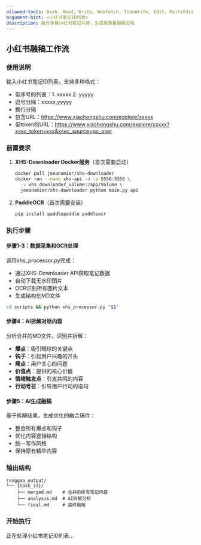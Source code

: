 ```yaml
---
allowed-tools: Bash, Read, Write, WebFetch, TodoWrite, Edit, MultiEdit, Grep, Glob, Task
argument-hint: <小红书笔记ID列表>
description: 融合多篇小红书笔记内容，生成高质量融稿文档
---
```


## 小红书融稿工作流

### 使用说明
输入小红书笔记ID列表，支持多种格式：
- 带序号的列表：1. xxxxx 2. yyyyy
- 逗号分隔：xxxxx,yyyyy
- 换行分隔
- 包含URL：https://www.xiaohongshu.com/explore/xxxxx
- 带token的URL：https://www.xiaohongshu.com/explore/xxxxx?xsec_token=xxx&xsec_source=pc_user

### 前置要求
1. **XHS-Downloader Docker服务**（首次需要启动）
   ```bash
   docker pull joeanamier/xhs-downloader
   docker run --name xhs-api -d -p 5556:5556 \
     -v xhs_downloader_volume:/app/Volume \
     joeanamier/xhs-downloader python main.py api
   ```

2. **PaddleOCR**（首次需要安装）
   ```bash
   pip install paddlepaddle paddleocr
   ```

### 执行步骤

#### 步骤1-3：数据采集和OCR处理
调用xhs_processor.py完成：
- 通过XHS-Downloader API获取笔记数据
- 自动下载无水印图片
- OCR识别所有图片文本
- 生成结构化MD文件

```bash
cd scripts && python xhs_processor.py "$1"
```

#### 步骤4：AI拆解对标内容
分析合并的MD文件，识别并拆解：
- **爆点**：吸引眼球的关键点
- **钩子**：引起用户兴趣的开头
- **痛点**：用户关心的问题
- **价值点**：提供的核心价值
- **情绪触发点**：引发共鸣的内容
- **行动号召**：引导用户行动的语句

#### 步骤5：AI生成融稿
基于拆解结果，生成优化的融合稿件：
- 整合所有爆点和钩子
- 优化内容逻辑结构
- 统一写作风格
- 保持原有精华内容

### 输出结构
```
ronggao_output/
└── {task_id}/
    ├── merged.md    # 合并的所有笔记内容
    ├── analysis.md  # AI拆解分析
    └── final.md     # 最终融稿
```

### 开始执行

正在处理小红书笔记ID列表...